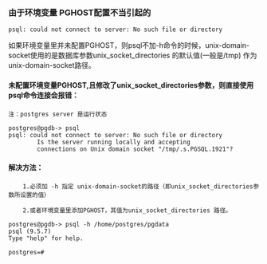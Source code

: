 ### 由于环境变量 PGHOST配置不当引起的 

`psql: could not connect to server: No such file or directory`


如果环境变量里并未配置PGHOST，则psql不加-h命令的时候，unix-domain-socket使用的是数据库参数unix_socket_directories 的默认值(一般是/tmp)
作为unix-domain-socket路径。


#### 未配置环境变量PGHOST,且修改了unix_socket_directories参数，则直接使用psql命令连接会报错：

```
注：postgres server 是运行状态

postgres@pgdb-> psql
psql: could not connect to server: No such file or directory
        Is the server running locally and accepting
        connections on Unix domain socket "/tmp/.s.PGSQL.1921"?
```


#### 解决方法： 

        1.必须加 -h 指定 unix-domain-socket的路径（即unix_socket_directories参数所设置的值）

        2.或者环境变量里添加PGHOST，其值为unix_socket_directories 路径。

```
postgres@pgdb-> psql -h /home/postgres/pgdata
psql (9.5.7)
Type "help" for help.

postgres=# 
```
